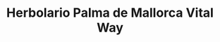 ---
title: "Herbolario Palma de Mallorca Vital Way"
url: /palma/herbolario-palma-de-mallorca-vital-way/
shop: Supermarkt
---